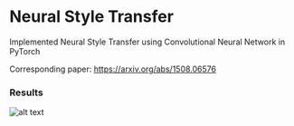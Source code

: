 # Neural Style Transfer
Implemented Neural Style Transfer using Convolutional Neural Network in PyTorch

Corresponding paper:
https://arxiv.org/abs/1508.06576

### Results

![alt text](https://github.com/ushashwat/neural_style_transfer_pytorch/blob/master/style_transfer.png?raw=true)
